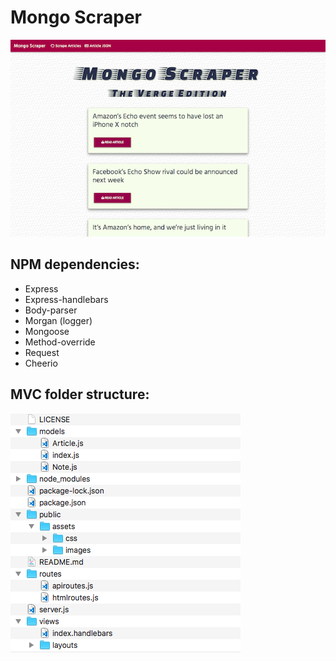 # Mongo Scraper

![Screenshot](/public/assets/images/screenshot.png)

## NPM dependencies:
* Express
* Express-handlebars
* Body-parser
* Morgan (logger)
* Mongoose
* Method-override
* Request
* Cheerio

## MVC folder structure:
![Screenshot](/public/assets/images/folder-breakdown.png)